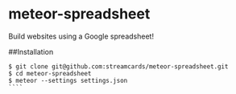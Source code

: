 meteor-spreadsheet
==================

Build websites using a Google spreadsheet!

##Installation

`````
$ git clone git@github.com:streamcards/meteor-spreadsheet.git
$ cd meteor-spreadsheet
$ meteor --settings settings.json
````
